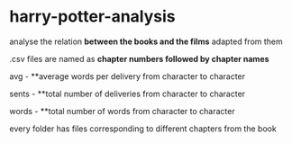 
# harry-potter-analysis
analyse the relation **between the books and the films** adapted from them

.csv files are named as **chapter numbers followed by chapter names**

avg - **average words per delivery from character to character

sents - **total number of deliveries from character to character

words - **total number of words from character to character

every folder has files corresponding to different chapters from the book
